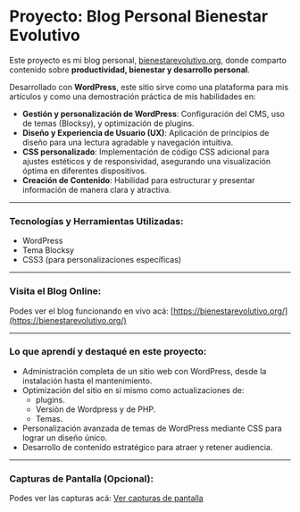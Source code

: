 # Proyecto: Blog Personal Bienestar Evolutivo

Este proyecto es mi blog personal, [bienestarevolutivo.org](https://bienestarevolutivo.org/), donde comparto contenido sobre **productividad, bienestar y desarrollo personal**.

Desarrollado con **WordPress**, este sitio sirve como una plataforma para mis artículos y como una demostración práctica de mis habilidades en:

* **Gestión y personalización de WordPress**: Configuración del CMS, uso de temas (Blocksy), y optimización de plugins.
* **Diseño y Experiencia de Usuario (UX)**: Aplicación de principios de diseño para una lectura agradable y navegación intuitiva.
* **CSS personalizado**: Implementación de código CSS adicional para ajustes estéticos y de responsividad, asegurando una visualización óptima en diferentes dispositivos.
* **Creación de Contenido**: Habilidad para estructurar y presentar información de manera clara y atractiva.

---

### Tecnologías y Herramientas Utilizadas:

* WordPress
* Tema Blocksy
* CSS3 (para personalizaciones específicas)

---

### Visita el Blog Online:

Podes ver el blog funcionando en vivo acá: [https://bienestarevolutivo.org/](https://bienestarevolutivo.org/)

---

### Lo que aprendí y destaqué en este proyecto:

* Administración completa de un sitio web con WordPress, desde la instalación hasta el mantenimiento.
* Optimización del sitio en si mismo como actualizaciones de:
    * plugins.
    * Versiòn de Wordpress y de PHP.
    * Temas.
* Personalización avanzada de temas de WordPress mediante CSS para lograr un diseño único.
* Desarrollo de contenido estratégico para atraer y retener audiencia.

---

### Capturas de Pantalla (Opcional):

Podes ver las capturas acá: [Ver capturas de pantalla](https://github.com/maroci1/bienestarevolutivo-blog/tree/main/images)
